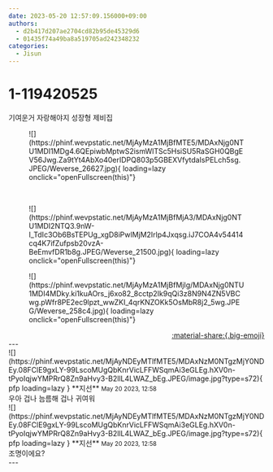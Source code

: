 ```yaml
---
date: 2023-05-20 12:57:09.156000+09:00
authors:
  - d2b417d207ae2704cd82b95de45329d6
  - 01435f74a49ba8a519705ad242348232
categories:
  - Jisun
---
```


# 1-119420525

<div class="post-container" markdown="1">
<div class="content-container md-sidebar__scrollwrap" markdown="1">

기여운거 자랑해야지 성장형 제비집
<figure markdown="1">
![](https://phinf.wevpstatic.net/MjAyMzA1MjBfMTE5/MDAxNjg0NTU1MDI1MDg4.6QEpiwbMptwS2ismWlTSc5HsiSU5RaSGH0QBgEV56Jwg.Za9tYt4AbXo40erIDPQ803p5GBEXVfytdaIsPELch5sg.JPEG/Weverse_26627.jpg){ loading=lazy onclick="openFullscreen(this)"}
</figure>
<br>
<figure markdown="1">
![](https://phinf.wevpstatic.net/MjAyMzA1MjBfMjA3/MDAxNjg0NTU1MDI2NTQ3.9nW-I_TdIc3Ob6BsTEPUg_xgD8iPwlMjM2Irlp4Jxqsg.iJ7COA4v54414cq4K7ifZufpsb20vzA-BeEmvfDR1b8g.JPEG/Weverse_21500.jpg){ loading=lazy onclick="openFullscreen(this)"}
</figure>

<figure markdown="1">
![](https://phinf.wevpstatic.net/MjAyMzA1MjBfMjIg/MDAxNjg0NTU1MDI4MDky.ki1kuAOrs_j6xo82_8cctp2Ik9qQi3z8N9N4ZN5VBCwg.pWfr8PE2ec9lpzt_wwZKI_4qrKNZOKk5OsMbR8j2_5wg.JPEG/Weverse_258c4.jpg){ loading=lazy onclick="openFullscreen(this)"}
</figure>


</div>
</div>

<div style="text-align: right;" markdown="1">
<a href="https://weverse.io/fromis9/fanpost/1-119420525" style="text-align: right;">:material-share:{.big-emoji}</a>
</div>
---

<div class="comments-container md-sidebar__scrollwrap" markdown="1">
<div class="comment" markdown="1">
<div class='id-container' markdown="1">
![](https://phinf.wevpstatic.net/MjAyNDEyMTlfMTE5/MDAxNzM0NTgzMjY0NDEy.08FClE9gxLY-99LscoMUgQbKnrVicLFFWSqmAi3eGLEg.hXV0n-tPyoIqjwYMPRrQ8Zn9aHvy3-B2llL4LWAZ_bEg.JPEG/image.jpg?type=s72){ pfp loading=lazy }
**<span class="artist">지선</span>** <small>May 20 2023, 12:58</small><br>
</div>
<div class='comment-body' markdown="1">
우아 겁나 늠름해 겁나 귀여워
</div>
</div>
<div class="comment" markdown="1">
<div class='id-container' markdown="1">
![](https://phinf.wevpstatic.net/MjAyNDEyMTlfMTE5/MDAxNzM0NTgzMjY0NDEy.08FClE9gxLY-99LscoMUgQbKnrVicLFFWSqmAi3eGLEg.hXV0n-tPyoIqjwYMPRrQ8Zn9aHvy3-B2llL4LWAZ_bEg.JPEG/image.jpg?type=s72){ pfp loading=lazy }
**<span class="artist">지선</span>** <small>May 20 2023, 12:58</small><br>
</div>
<div class='comment-body' markdown="1">
조명이에요?
</div>
</div>
</div>
---
